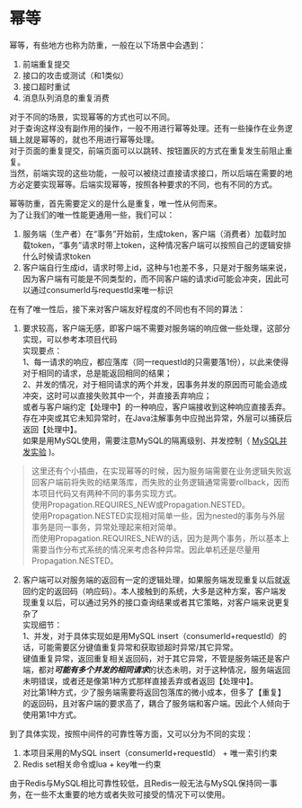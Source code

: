 # 幂等

幂等，有些地方也称为防重，一般在以下场景中会遇到：
1. 前端重复提交
2. 接口的攻击或测试（和1类似）
3. 接口超时重试
4. 消息队列消息的重复消费

对于不同的场景，实现幂等的方式也可以不同。<br/>
对于查询这样没有副作用的操作，一般不用进行幂等处理。还有一些操作在业务逻辑上就是幂等的，就也不用进行幂等处理。<br/>
对于页面的重复提交，前端页面可以以跳转、按钮置灰的方式在重复发生前阻止重复。<br/>
当然，前端实现的这些功能，一般可以被绕过直接请求接口，所以后端在需要的地方必定要实现幂等。后端实现幂等，按照各种要求的不同，也有不同的方式。

幂等防重，首先需要定义的是什么是重复，唯一性从何而来。<br/>
为了让我们的唯一性能更通用一些，我们可以：
1. 服务端（生产者）在“事务”开始前，生成token，客户端（消费者）加载时加载token，“事务”请求时带上token，这种情况客户端可以按照自己的逻辑安排什么时候请求token
2. 客户端自行生成id，请求时带上id，这种与1也差不多，只是对于服务端来说，因为客户端有可能是不同类型的，而不同客户端的请求id可能会冲突，因此可以通过consumerId与requestId来唯一标识

在有了唯一性后，接下来对客户端友好程度的不同也有不同的算法：
1. 要求较高，客户端无感，即客户端不需要对服务端的响应做一些处理，这部分实现，可以参考本项目代码<br/>
实现要点：<br/>
1、每一请求的响应，都应落库（同一requestId的只需要落1份），以此来使得对于相同的请求，总是能返回相同的结果；<br/>
2、并发的情况，对于相同请求的两个并发，因事务并发的原因而可能会造成冲突，这时可以直接失败其中一个，并直接丢弃响应；<br/>
或者与客户端约定【处理中】的一种响应，客户端接收到这种响应直接丢弃。存在冲突或其它未知异常时，在Java注解事务中应抛出异常，外层可以捕获后返回【处理中】。<br/>
如果是用MySQL使用，需要注意MySQL的隔离级别、并发控制（ [MySQL并发实验](https://liuweiqiang.me/2021/12/03/mysql-concurrent-control-test.html) )。
>这里还有个小插曲，在实现幂等的时候，因为服务端需要在业务逻辑失败返回客户端前将失败的结果落库，而失败的业务逻辑通常需要rollback，因而本项目代码又有两种不同的事务实现方式。<br/>
使用Propagation.REQUIRES_NEW或Propagation.NESTED。<br/>
使用Propagation.NESTED实现相对简单一些，因为nested的事务与外层事务是同一事务，异常处理起来相对简单。<br/>
而使用Propagation.REQUIRES_NEW的话，因为是两个事务，所以基本上需要当作分布式系统的情况来考虑各种异常。因此单机还是尽量用Propagation.NESTED。
2. 客户端可以对服务端的返回有一定的逻辑处理，如果服务端发现重复以后就返回约定的返回码（响应码）。本人接触到的系统，大多是这种方案，客户端发现重复以后，可以通过另外的接口查询结果或者其它策略，对客户端来说更复杂了<br/>
实现细节：<br/>
1、并发，对于具体实现如是用MySQL insert（consumerId+requestId）的话，可能需要区分键值重复异常和获取锁超时异常/其它异常。<br/>
键值重复异常，返回重复相关返回码，对于其它异常，不管是服务端还是客户端，都对***可能有多个并发的相同请求***的状态未明，对于这种情况，服务端返回未明错误，或者还是像第1种方式那样直接丢弃或者返回【处理中】。<br/>
对比第1种方式，少了服务端需要将返回包落库的微小成本，但多了【重复】的返回码，且对客户端的要求高了，耦合了服务端和客户端。因此个人倾向于使用第1中方式。

到了具体实现，按照中间件的可靠性等方面，又可以分为不同的实现：
1. 本项目采用的MySQL insert（consumerId+requestId） + 唯一索引约束
2. Redis set相关命令或lua + key唯一约束

由于Redis与MySQL相比可靠性较低，且Redis一般无法与MySQL保持同一事务，在一些不太重要的地方或者失败可接受的情况下可以使用。